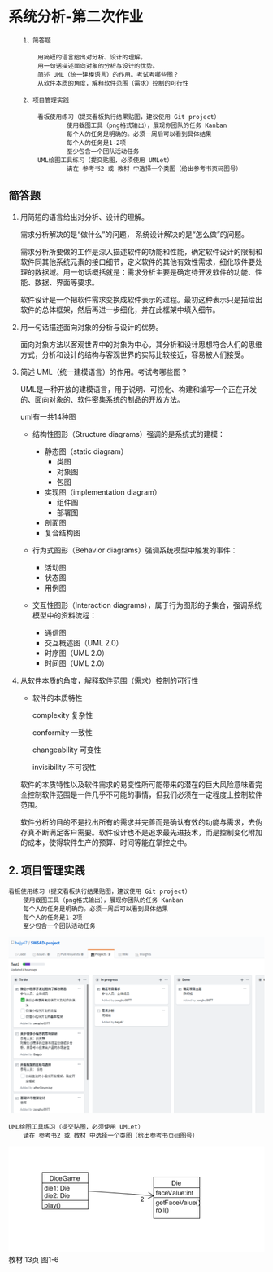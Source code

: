 # 系统分析-第二次作业

        1、简答题

            用简短的语言给出对分析、设计的理解。
            用一句话描述面向对象的分析与设计的优势。
            简述 UML（统一建模语言）的作用。考试考哪些图？
            从软件本质的角度，解释软件范围（需求）控制的可行性

        2、项目管理实践

            看板使用练习（提交看板执行结果贴图，建议使用 Git project）
                    使用截图工具（png格式输出），展现你团队的任务 Kanban
                    每个人的任务是明确的。必须一周后可以看到具体结果
                    每个人的任务是1-2项
                    至少包含一个团队活动任务
            UML绘图工具练习（提交贴图，必须使用 UMLet）
                    请在 参考书2 或 教材 中选择一个类图（给出参考书页码图号）

##   简答题
    
1. 用简短的语言给出对分析、设计的理解。
    
    需求分析解决的是“做什么”的问题， 系统设计解决的是“怎么做”的问题。
    
    需求分析所要做的工作是深入描述软件的功能和性能，确定软件设计的限制和软件同其他系统元素的接口细节，定义软件的其他有效性需求，细化软件要处理的数据域。用一句话概括就是：需求分析主要是确定待开发软件的功能、性能、数据、界面等要求。

    软件设计是一个把软件需求变换成软件表示的过程。最初这种表示只是描绘出软件的总体框架，然后再进一步细化，并在此框架中填入细节。
    
2. 用一句话描述面向对象的分析与设计的优势。

    面向对象方法以客观世界中的对象为中心，其分析和设计思想符合人们的思维方式，分析和设计的结构与客观世界的实际比较接近，容易被人们接受。

3. 简述 UML（统一建模语言）的作用。考试考哪些图？

    UML是一种开放的建模语言，用于说明、可视化、构建和编写一个正在开发的、面向对象的、软件密集系统的制品的开放方法。
    
    uml有一共14种图
    
    - 结构性图形（Structure diagrams）强调的是系统式的建模：
        - 静态图（static diagram）
            - 类图
            - 对象图
            - 包图
        - 实现图（implementation diagram）
            - 组件图
            - 部署图
        - 剖面图
        - 复合结构图

    - 行为式图形（Behavior diagrams）强调系统模型中触发的事件：

        - 活动图
        - 状态图
        - 用例图

    - 交互性图形（Interaction diagrams），属于行为图形的子集合，强调系统模型中的资料流程：

        - 通信图
        - 交互概述图（UML 2.0）
        - 时序图（UML 2.0）
        - 时间图（UML 2.0）

4. 从软件本质的角度，解释软件范围（需求）控制的可行性

    - 软件的本质特性
        
        complexity 复杂性
        
        conformity 一致性
    
        changeability 可变性
    
        invisibility 不可视性

    软件的本质特性以及软件需求的易变性所可能带来的潜在的巨大风险意味着完全控制软件范围是一件几乎不可能的事情，但我们必须在一定程度上控制软件范围。
    
    软件分析的目的不是找出所有的需求并完善而是确认有效的功能与需求，去伪存真不断满足客户需要。软件设计也不是追求最先进技术，而是控制变化附加的成本，使得软件生产的预算、时间等能在掌控之中。

##  2.  项目管理实践

    看板使用练习（提交看板执行结果贴图，建议使用 Git project）
        使用截图工具（png格式输出），展现你团队的任务 Kanban
        每个人的任务是明确的。必须一周后可以看到具体结果
        每个人的任务是1-2项
        至少包含一个团队活动任务

![image text](pic.png)

    UML绘图工具练习（提交贴图，必须使用 UMLet）
        请在 参考书2 或 教材 中选择一个类图（给出参考书页码图号）

![image text](uml.png)
        教材 13页 图1-6

